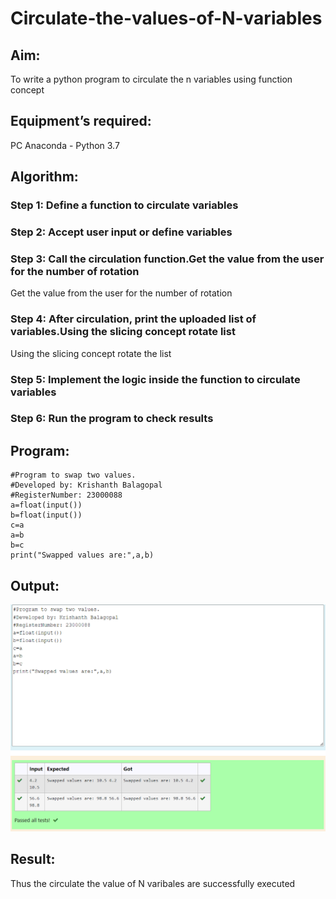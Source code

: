 # Circulate-the-values-of-N-variables
## Aim:
To write a python program to circulate the n variables using function concept
## Equipment’s required:
PC
Anaconda - Python 3.7
## Algorithm: 
### Step 1: Define a function to circulate variables
### Step 2: Accept user input or define variables 
### Step 3: Call the circulation function.Get the value from the user for the number of rotation
Get the value from the user for the number of rotation
### Step 4: After circulation, print the uploaded list of variables.Using the slicing concept rotate list
Using the slicing concept rotate the list

### Step 5: Implement the logic inside the function to circulate variables
### Step 6: Run the program to check results
## Program:
```
#Program to swap two values.
#Developed by: Krishanth Balagopal
#RegisterNumber: 23000088
a=float(input())
b=float(input())
c=a
a=b
b=c
print("Swapped values are:",a,b)
```
## Output:
![image](https://raw.githubusercontent.com/Krishanthb/Circulate-the-values-of-N-variables/main/python%201b.png)
## Result:
Thus the circulate the value of N varibales are successfully executed
